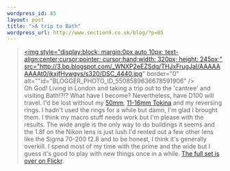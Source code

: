 ```yaml
--- 
wordpress_id: 85
layout: post
title: ">A trip to Bath"
wordpress_url: http://www.section9.co.uk/blog/?p=85
---
```

><a onblur="try {parent.deselectBloggerImageGracefully();} catch(e) {}" href="http://3.bp.blogspot.com/_WNXP2eEZSdg/THJxFrugJaI/AAAAAAAAAt0/ikxjfHvwgys/s1600/DSC_4440.jpg"><img style="display:block; margin:0px auto 10px; text-align:center;cursor:pointer; cursor:hand;width: 320px; height: 245px;" src="http://3.bp.blogspot.com/_WNXP2eEZSdg/THJxFrugJaI/AAAAAAAAAt0/ikxjfHvwgys/s320/DSC_4440.jpg" border="0" alt=""id="BLOGGER_PHOTO_ID_5508589636678591906" /></a><br /><span class="bblack">Oh God! Living in London and taking a trip out to the 'cantree' and visiting Bath!?!? What have I become? Nevertheless, have D100 will travel. I'd be lost without my <a href="http://www.google.co.uk/products/catalog?q=50mm+nikon&um=1&ie=UTF-8&cid=14316505760466272777&ei=sXJyTLeCEITPnAfeqpzlCA&sa=X&oi=product_catalog_result&ct=result&resnum=1&ved=0CCcQ8wIwAA">50mm</a>, <a href="http://www.google.co.uk/products?q=11-16+tokina&aq=f">11-16mm Tokina</a> and my reversing rings. I hadn't used the rings for a while but damn, I'm glad I brought them. I think my macro stuff needs work but I'm please with the results. The wide angle is the only way to do buildings it seems and the 1.8f on the Nikon lens is just lush.</span><span class="bblack">I'd rented out a few other lens like the Sigma 70-200 f2.8 and to be honest, I think it's generally overkill. I spend most of my time with the prime and the wide but I guess it's good to play with new things once in a while. <a href="http://www.flickr.com/photos/section9/sets/72157624664483615/with/4919371653/">The full set is over on Flickr</a>.</span>
